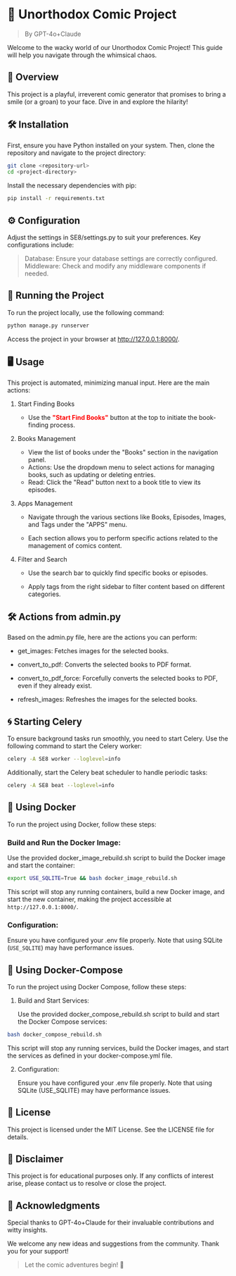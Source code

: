# 🎨 Unorthodox Comic Project
> By GPT-4o+Claude

Welcome to the wacky world of our Unorthodox Comic Project! This guide will help you navigate through the whimsical chaos.

## 📖 Overview

This project is a playful, irreverent comic generator that promises to bring a smile (or a groan) to your face. Dive in and explore the hilarity!


## 🛠️ Installation

First, ensure you have Python installed on your system. Then, clone the repository and navigate to the project directory:

```bash
git clone <repository-url>
cd <project-directory>
```

Install the necessary dependencies with pip:

```bash
pip install -r requirements.txt
```


## ⚙️ Configuration

Adjust the settings in SE8/settings.py to suit your preferences. Key configurations include:

> Database: Ensure your database settings are correctly configured.
> Middleware: Check and modify any middleware components if needed.


## 🚀 Running the Project
To run the project locally, use the following command:

```bash
python manage.py runserver
```

Access the project in your browser at http://127.0.0.1:8000/.

## 🖥️ Usage

This project is automated, minimizing manual input. Here are the main actions:

1. Start Finding Books

	- Use the <span style="color:red"><strong>"Start Find Books"</strong> </span> button at the top to initiate the book-finding process.

2. Books Management

	- View the list of books under the "Books" section in the navigation panel.
	- Actions: Use the dropdown menu to select actions for managing books, such as updating or deleting entries.
	- Read: Click the "Read" button next to a book title to view its episodes.

3. Apps Management

	- Navigate through the various sections like Books, Episodes, Images, and Tags under the "APPS" menu.
	
	- Each section allows you to perform specific actions related to the management of comics content.

4. Filter and Search

	- Use the search bar to quickly find specific books or episodes.
	
	- Apply tags from the right sidebar to filter content based on different categories.

## 🛠️ Actions from admin.py

Based on the admin.py file, here are the actions you can perform:

- get_images: Fetches images for the selected books.

- convert_to_pdf: Converts the selected books to PDF format.

- convert_to_pdf_force: Forcefully converts the selected books to PDF, even if they already exist.

- refresh_images: Refreshes the images for the selected books.

## 🌀 Starting Celery

To ensure background tasks run smoothly, you need to start Celery. Use the following command to start the Celery worker:

```bash
celery -A SE8 worker --loglevel=info
```

Additionally, start the Celery beat scheduler to handle periodic tasks:

```bash
celery -A SE8 beat --loglevel=info
```

## 🐳 Using Docker
To run the project using Docker, follow these steps:

### Build and Run the Docker Image:

Use the provided docker_image_rebuild.sh script to build the Docker image and start the container:

```bash
export USE_SQLITE=True && bash docker_image_rebuild.sh
```

This script will stop any running containers, build a new Docker image, and start the new container, making the project accessible at `http://127.0.0.1:8000/`.

### Configuration:

Ensure you have configured your .env file properly. Note that using SQLite (`USE_SQLITE`) may have performance issues.

## 🐳 Using Docker-Compose


To run the project using Docker Compose, follow these steps:

1. Build and Start Services:

	Use the provided docker_compose_rebuild.sh script to build and start the Docker Compose services:

```bash
bash docker_compose_rebuild.sh
```

This script will stop any running services, build the Docker images, and start the services as defined in your docker-compose.yml file.


2.	Configuration:
	
	Ensure you have configured your .env file properly. Note that using SQLite (USE_SQLITE) may have performance issues.



## 📜 License
This project is licensed under the MIT License. See the LICENSE file for details.

## 📛 Disclaimer
This project is for educational purposes only. If any conflicts of interest arise, please contact us to resolve or close the project.

## 🙏 Acknowledgments
Special thanks to GPT-4o+Claude for their invaluable contributions and witty insights.

We welcome any new ideas and suggestions from the community. Thank you for your support!


> Let the comic adventures begin! 🎉